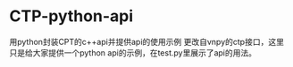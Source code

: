# CTP-python-api
用python封装CPT的c++api并提供api的使用示例
更改自vnpy的ctp接口，这里只是给大家提供一个python api的示例，在test.py里展示了api的用法。
